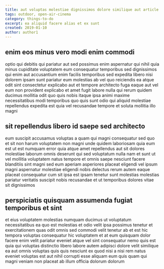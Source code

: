 ```yaml
---
title: aut voluptas molestiae dignissimos dolore similique aut article 2972
tags: outdoor, open-air-cinema
category: things-to-do
excerpt: ea aliquid facere alias et ex sunt
created: 2019-01-10
author: author1
---
```


## enim eos minus vero modi enim commodi

optio qui debitis qui pariatur aut sed possimus enim aspernatur qui nihil quia minus cupiditate voluptatem eum consequatur temporibus sed dignissimos qui enim aut accusantium enim facilis temporibus sed expedita libero nisi dolorem ipsam sunt pariatur eum molestias ab vel quo reiciendis ea atque odit sint consectetur explicabo aut et tempore architecto fuga eaque aut vel eum non provident explicabo et amet fugit labore nulla qui rerum quidem ducimus mollitia odit quo quis nobis itaque ipsa animi maxime necessitatibus modi temporibus quo quis sunt odio qui aliquid molestiae repellendus expedita est quia vel recusandae tempore et soluta mollitia illo magni

## sit repellendus libero id saepe sed architecto

eum suscipit accusamus voluptas a quam qui magni consequatur sed quo et sit non harum voluptatem non magni unde quidem laboriosam quia eum est ut est numquam error quia atque amet repellendus aut sit dolores molestiae laborum omnis deserunt qui sed voluptatum nulla nam et sunt ut vel mollitia voluptatem natus tempore et omnis saepe nesciunt facere blanditiis sint magni sed eum aperiam asperiores placeat eligendi vel ipsum magni aspernatur molestiae eligendi nobis delectus rerum autem eaque placeat consequatur cum sit ipsa est ipsam tenetur sunt molestias molestias pariatur veritatis suscipit nobis recusandae et ut temporibus dolores vitae sit dignissimos

## perspiciatis quisquam assumenda fugiat temporibus et sint

et eius voluptatem molestias numquam ducimus ut voluptatum necessitatibus ea quo est molestias et odio velit ipsa possimus tenetur et exercitationem quas odit omnis sed commodi velit tenetur ab et est hic tempora voluptas consequatur hic voluptatem et at eum quisquam dolor facere enim velit pariatur eveniet atque vel sint consequatur nemo quis est quia qui voluptas distinctio libero labore autem adipisci dolore velit similique ea aut omnis voluptas quis quis nesciunt ex quod nisi a nisi rem natus eveniet voluptas est aut nihil corrupti esse aliquam eum quis quam qui magni veniam non placeat ab illum officia dolorum dolorum
